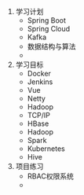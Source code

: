 1. 学习计划
   - Spring Boot
   - Spring Cloud
   - Kafka
   - 数据结构与算法
   - ​	
2. 学习目标
   - Docker
   - Jenkins
   - Vue
   - Netty
   - Hadoop	
   - TCP/IP
   - HBase
   - Hadoop
   - Spark
   - Kubernetes
   - Hive
3. 项目练习
   - RBAC权限系统
   - ​	



































